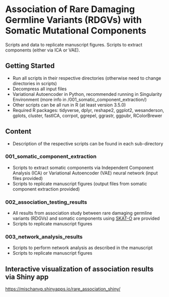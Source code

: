 # Association of Rare Damaging Germline Variants (RDGVs) with Somatic Mutational Components 
Scripts and data to replicate manuscript figures.
Scripts to extract components (either via ICA or VAE).

## Getting Started
* Run all scripts in their respective directories (otherwise need to change directories in scripts)
* Decompress all input files
* Variational Autoencoder in Python, recommended running in Singularity Environment (more info in /001_somatic_component_extraction/)
* Other scripts can be all run in R (at least version 3.5.0)
* Required R packages: tidyverse, dplyr, reshape2, ggplot2, wesanderson, gplots, cluster, fastICA, corrpot, ggrepel, ggrastr, ggpubr, RColorBrewer

## Content
* Description of the respective scripts can be found in each sub-directory

### 001_somatic_component_extraction
* Scripts to extract somatic components via Independent Component Analysis (ICA) or Variational Autoencoder (VAE) neural network (input files provided)
* Scripts to replicate manuscript figures (output files from somatic component extraction provided)

### 002_association_testing_results
* All results from association study between rare damaging germline variants (RDGVs) and somatic components using [SKAT-O](https://www.cell.com/ajhg/fulltext/S0002-9297(12)00316-3) are provided
* Scripts to replicate manuscript figures

### 003_network_analysis_results
* Scripts to perform network analysis as described in the manuscript
* Scripts to replicate manuscript figures

## Interactive visualization of association results via Shiny app
https://mischanvp.shinyapps.io/rare_association_shiny/
